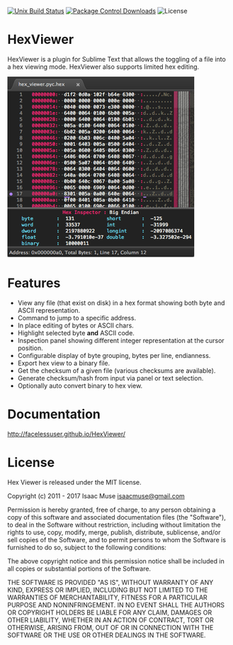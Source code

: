 [![Unix Build Status][travis-image]][travis-link]
[![Package Control Downloads][pc-image]][pc-link]
![License][license-image]
# HexViewer
HexViewer is a plugin for Sublime Text that allows the toggling of a file into a hex viewing mode.  HexViewer also supports limited hex editing.

![Preview](docs/images/preview.png)

# Features

- View any file (that exist on disk) in a hex format showing both byte and ASCII representation.
- Command to jump to a specific address.
- In place editing of bytes or ASCII chars.
- Highlight selected byte **and** ASCII code.
- Inspection panel showing different integer representation at the cursor position.
- Configurable display of byte grouping, bytes per line, endianness.
- Export hex view to a binary file.
- Get the checksum of a given file (various checksums are available).
- Generate checksum/hash from input via panel or text selection.
- Optionally auto convert binary to hex view.

# Documentation
http://facelessuser.github.io/HexViewer/

# License
Hex Viewer is released under the MIT license.

Copyright (c) 2011 - 2017 Isaac Muse <isaacmuse@gmail.com>

Permission is hereby granted, free of charge, to any person obtaining a copy of this software and associated documentation files (the "Software"), to deal in the Software without restriction, including without limitation the rights to use, copy, modify, merge, publish, distribute, sublicense, and/or sell copies of the Software, and to permit persons to whom the Software is furnished to do so, subject to the following conditions:

The above copyright notice and this permission notice shall be included in all copies or substantial portions of the Software.

THE SOFTWARE IS PROVIDED "AS IS", WITHOUT WARRANTY OF ANY KIND, EXPRESS OR IMPLIED, INCLUDING BUT NOT LIMITED TO THE WARRANTIES OF MERCHANTABILITY, FITNESS FOR A PARTICULAR PURPOSE AND NONINFRINGEMENT. IN NO EVENT SHALL THE AUTHORS OR COPYRIGHT HOLDERS BE LIABLE FOR ANY CLAIM, DAMAGES OR OTHER LIABILITY, WHETHER IN AN ACTION OF CONTRACT, TORT OR OTHERWISE, ARISING FROM, OUT OF OR IN CONNECTION WITH THE SOFTWARE OR THE USE OR OTHER DEALINGS IN THE SOFTWARE.

[travis-image]: https://img.shields.io/travis/facelessuser/HexViewer/master.svg
[travis-link]: https://travis-ci.org/facelessuser/HexViewer
[pc-image]: https://img.shields.io/packagecontrol/dt/HexViewer.svg
[pc-link]: https://packagecontrol.io/packages/HexViewer
[license-image]: https://img.shields.io/badge/license-MIT-blue.svg
